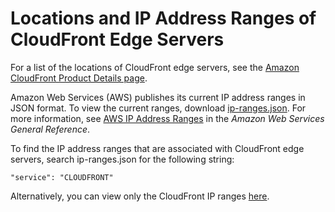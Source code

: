 # Locations and IP Address Ranges of CloudFront Edge Servers<a name="LocationsOfEdgeServers"></a>

For a list of the locations of CloudFront edge servers, see the [Amazon CloudFront Product Details page](http://aws.amazon.com/cloudfront/details)\.

Amazon Web Services \(AWS\) publishes its current IP address ranges in JSON format\. To view the current ranges, download [ip\-ranges\.json](https://ip-ranges.amazonaws.com/ip-ranges.json)\. For more information, see [AWS IP Address Ranges](http://docs.aws.amazon.com/general/latest/gr/aws-ip-ranges.html) in the *Amazon Web Services General Reference*\.

To find the IP address ranges that are associated with CloudFront edge servers, search ip\-ranges\.json for the following string:

`"service": "CLOUDFRONT"`

Alternatively, you can view only the CloudFront IP ranges [here](http://d7uri8nf7uskq.cloudfront.net/tools/list-cloudfront-ips)\.